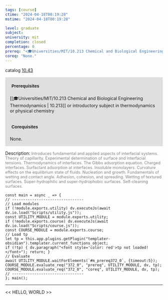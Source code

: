 ```yaml
---
tags: [course]
ctime: "2024-04-18T00:19:28"
mstime: "2024-04-18T00:19:28"

level: graduate
subject: 
university: mit
completion: closed
percentage: 0
prereq: "<🎓Universities/MIT/10.213 Chemical and Biological Engineering Thermodynamics> or introductory subject in thermodynamics or physical chemistry"
coreq: "None."
---
```


catalog [10.43](http://student.mit.edu/catalog/m10a.html#10.43)

<span style="display: block; padding: 15px; background-color: rgb(100, 100, 100, 0.2);"><font id="m_prereq372_0" style="display: block; font-family: Arial, sans-serif; font-weight: bold; padding: 5px">Prerequisites</font><br><span id="prereq372_0">[[🎓Universities/MIT/10.213 Chemical and Biological Engineering Thermodynamics | 10.213]] or introductory subject in thermodynamics or physical chemistry</span></span>
<span style="display: block; padding: 15px; background-color: rgb(100, 100, 100, 0.2);"><font id="m_coreq372_0" style="display: block; font-family: Arial, sans-serif; font-weight: bold; padding: 5px">Corequisites</font><br><span id="coreq372_0">None.</span></span>

<font style="">Description:</font>
<font style="color: grey; font-size: 0.8rem;">Introduces fundamental and applied aspects of interfacial systems. Theory of capillarity. Experimental determination of surface and interfacial tensions. Thermodynamics of interfaces. The Gibbs adsorption equation. Charged interfaces. Surfactant adsorption at interfaces. Insoluble monolayers. Curvature effects on the equilibrium state of fluids. Nucleation and growth. Fundamentals of wetting and contact angle. Adhesion, cohesion, and spreading. Wetting of textured surfaces. Super-hydrophilic and super-hydrophobic surfaces. Self-cleaning surfaces.</font>

```dataviewjs
const main = async _ => {
// --------------------------------
// Load modules
if (!module.exports.utility) dv.executeJs(await dv.io.load("Scripts/utility.js"));
const UTILITY_MODULE = module.exports.utility;
if (!module.exports.course) dv.executeJs(await dv.io.load("Scripts/course.js"));
const COURSE_MODULE = module.exports.course;
// Load tp
let tp = this.app.plugins.getPlugin("templater-obsidian").templater.current_functions_object;
if (!tp) { dv.paragraph("<font style='color: red'>tp not loaded!</font>"); return; }
// Evaluate
await UTILITY_MODULE.waitForElements(`#m_prereq372_0`, {timeout:5});
COURSE_MODULE.evaluate_req("372_0", "prereq", UTILITY_MODULE, dv, tp);
COURSE_MODULE.evaluate_req("372_0", "coreq", UTILITY_MODULE, dv, tp);
// --------------------------------
}; main();
```

---

<< HELLO, WORLD >>
